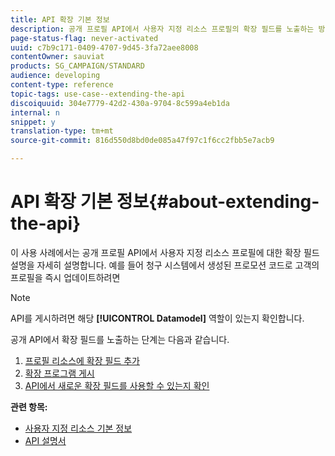 ```yaml
---
title: API 확장 기본 정보
description: 공개 프로필 API에서 사용자 지정 리소스 프로필의 확장 필드를 노출하는 방법을 알아봅니다.
page-status-flag: never-activated
uuid: c7b9c171-0409-4707-9d45-3fa72aee8008
contentOwner: sauviat
products: SG_CAMPAIGN/STANDARD
audience: developing
content-type: reference
topic-tags: use-case--extending-the-api
discoiquuid: 304e7779-42d2-430a-9704-8c599a4eb1da
internal: n
snippet: y
translation-type: tm+mt
source-git-commit: 816d550d8bd0de085a47f97c1f6cc2fbb5e7acb9

---
```



# API 확장 기본 정보{#about-extending-the-api}

이 사용 사례에서는 공개 프로필 API에서 사용자 지정 리소스 프로필에 대한 확장 필드 설명을 자세히 설명합니다. 예를 들어 청구 시스템에서 생성된 프로모션 코드로 고객의 프로필을 즉시 업데이트하려면

>[!NOTE]
>
>API를 게시하려면 해당 **[!UICONTROL Datamodel]** 역할이 있는지 확인합니다.

공개 API에서 확장 필드를 노출하는 단계는 다음과 같습니다.

1. [프로필 리소스에 확장 필드 추가](../../developing/using/step-1--add-extension-fields-to-the-profile-resource.md)
1. [확장 프로그램 게시](../../developing/using/step-2--publish-the-extension.md)
1. [API에서 새로운 확장 필드를 사용할 수 있는지 확인](../../developing/using/step-3--verify-the-extension.md)

**관련 항목:**

* [사용자 지정 리소스 기본 정보](../../developing/using/data-model-concepts.md)
* [API 설명서](../../api/using/get-started-apis.md)
